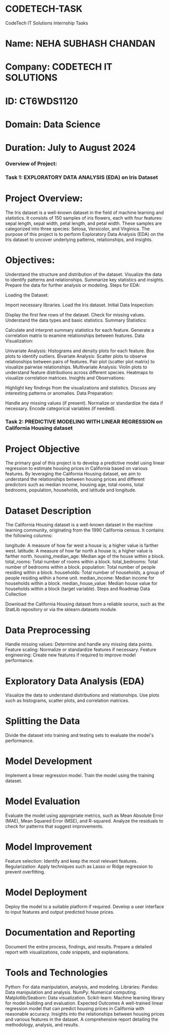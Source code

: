 # CODETECH-TASK
CodeTech IT Solutions Internship Tasks

# Name: NEHA SUBHASH CHANDAN
# Company: CODETECH IT SOLUTIONS
# ID: CT6WDS1120
# Domain: Data Science
# Duration: July to August 2024

### Overview of Project:

### Task 1: EXPLORATORY DATA ANALYSIS (EDA) on Iris Dataset

# Project Overview:

The Iris dataset is a well-known dataset in the field of machine learning and statistics. It consists of 150 samples of iris flowers, each with four features: sepal length, sepal width, petal length, and petal width. These samples are categorized into three species: Setosa, Versicolor, and Virginica. The purpose of this project is to perform Exploratory Data Analysis (EDA) on the Iris dataset to uncover underlying patterns, relationships, and insights.

# Objectives:

Understand the structure and distribution of the dataset.
Visualize the data to identify patterns and relationships.
Summarize key statistics and insights.
Prepare the data for further analysis or modeling.
Steps for EDA:

Loading the Dataset:

Import necessary libraries.
Load the Iris dataset.
Initial Data Inspection:

Display the first few rows of the dataset.
Check for missing values.
Understand the data types and basic statistics.
Summary Statistics:

Calculate and interpret summary statistics for each feature.
Generate a correlation matrix to examine relationships between features.
Data Visualization:

Univariate Analysis:
Histograms and density plots for each feature.
Box plots to identify outliers.
Bivariate Analysis:
Scatter plots to observe relationships between pairs of features.
Pair plot (scatter plot matrix) to visualize pairwise relationships.
Multivariate Analysis:
Violin plots to understand feature distributions across different species.
Heatmaps to visualize correlation matrices.
Insights and Observations:

Highlight key findings from the visualizations and statistics.
Discuss any interesting patterns or anomalies.
Data Preparation:

Handle any missing values (if present).
Normalize or standardize the data if necessary.
Encode categorical variables (if needed).

### Task 2: PREDICTIVE MODELING WITH LINEAR REGRESSION on California Housing dataset

# Project Objective
The primary goal of this project is to develop a predictive model using linear regression to estimate housing prices in California based on various features. By leveraging the California Housing dataset, we aim to understand the relationships between housing prices and different predictors such as median income, housing age, total rooms, total bedrooms, population, households, and latitude and longitude.

# Dataset Description
The California Housing dataset is a well-known dataset in the machine learning community, originating from the 1990 California census. It contains the following columns:

longitude: A measure of how far west a house is; a higher value is farther west.
latitude: A measure of how far north a house is; a higher value is farther north.
housing_median_age: Median age of the house within a block.
total_rooms: Total number of rooms within a block.
total_bedrooms: Total number of bedrooms within a block.
population: Total number of people residing within a block.
households: Total number of households, a group of people residing within a home unit.
median_income: Median income for households within a block.
median_house_value: Median house value for households within a block (target variable).
Steps and Roadmap
Data Collection

Download the California Housing dataset from a reliable source, such as the StatLib repository or via the sklearn.datasets module.
# Data Preprocessing

Handle missing values: Determine and handle any missing data points.
Feature scaling: Normalize or standardize features if necessary.
Feature engineering: Create new features if required to improve model performance.
# Exploratory Data Analysis (EDA)

Visualize the data to understand distributions and relationships.
Use plots such as histograms, scatter plots, and correlation matrices.
# Splitting the Data

Divide the dataset into training and testing sets to evaluate the model's performance.
# Model Development

Implement a linear regression model.
Train the model using the training dataset.
# Model Evaluation

Evaluate the model using appropriate metrics, such as Mean Absolute Error (MAE), Mean Squared Error (MSE), and R-squared.
Analyze the residuals to check for patterns that suggest improvements.
# Model Improvement

Feature selection: Identify and keep the most relevant features.
Regularization: Apply techniques such as Lasso or Ridge regression to prevent overfitting.
# Model Deployment

Deploy the model to a suitable platform if required.
Develop a user interface to input features and output predicted house prices.
# Documentation and Reporting

Document the entire process, findings, and results.
Prepare a detailed report with visualizations, code snippets, and explanations.
# Tools and Technologies
Python: For data manipulation, analysis, and modeling.
Libraries:
Pandas: Data manipulation and analysis.
NumPy: Numerical computing.
Matplotlib/Seaborn: Data visualization.
Scikit-learn: Machine learning library for model building and evaluation.
Expected Outcomes
A well-trained linear regression model that can predict housing prices in California with reasonable accuracy.
Insights into the relationships between housing prices and various features in the dataset.
A comprehensive report detailing the methodology, analysis, and results.
